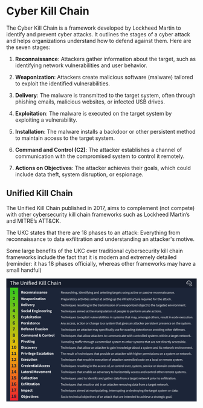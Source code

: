 # Cyber Kill Chain

The Cyber Kill Chain is a framework developed by Lockheed Martin to identify and prevent cyber attacks. It outlines the stages of a cyber attack and helps organizations understand how to defend against them. Here are the seven stages:

1. **Reconnaissance**: Attackers gather information about the target, such as identifying network vulnerabilities and user behavior.

2. **Weaponization**: Attackers create malicious software (malware) tailored to exploit the identified vulnerabilities.

3. **Delivery**: The malware is transmitted to the target system, often through phishing emails, malicious websites, or infected USB drives.

4. **Exploitation**: The malware is executed on the target system by exploiting a vulnerability.

5. **Installation**: The malware installs a backdoor or other persistent method to maintain access to the target system.

6. **Command and Control (C2)**: The attacker establishes a channel of communication with the compromised system to control it remotely.

7. **Actions on Objectives**: The attacker achieves their goals, which could include data theft, system disruption, or espionage.

## Unified Kill Chain

The Unified Kill Chain published in 2017, aims to complement (not compete) with other cybersecurity kill chain frameworks such as Lockheed Martin’s and MITRE’s ATT&CK.

The UKC states that there are 18 phases to an attack: Everything from reconnaissance to data exfiltration and understanding an attacker's motive.

Some large benefits of the UKC over traditional cybersecurity kill chain frameworks include the fact that it is modern and extremely detailed (reminder: it has 18 phases officially, whereas other frameworks may have a small handful)

![36ebf866bbfb40cb49ea8619f30a1e6b.png](../../_resources/36ebf866bbfb40cb49ea8619f30a1e6b.png)
